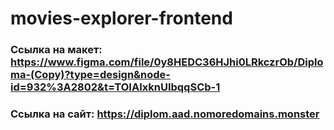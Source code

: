 # movies-explorer-frontend

### Ссылка на макет: https://www.figma.com/file/0y8HEDC36HJhi0LRkczrOb/Diploma-(Copy)?type=design&node-id=932%3A2802&t=TOIAIxknUIbqqSCb-1

### Ссылка на сайт: https://diplom.aad.nomoredomains.monster
